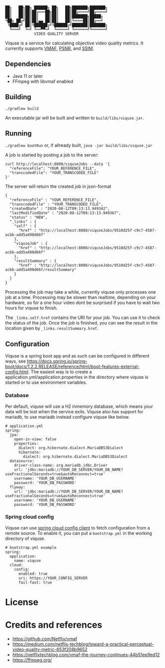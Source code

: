     ██╗   ██╗██╗ ██████╗ ██╗   ██╗███████╗███████╗
    ██║   ██║██║██╔═══██╗██║   ██║██╔════╝██╔════╝
    ██║   ██║██║██║   ██║██║   ██║███████╗█████╗  
    ╚██╗ ██╔╝██║██║▄▄ ██║██║   ██║╚════██║██╔══╝  
     ╚████╔╝ ██║╚██████╔╝╚██████╔╝███████║███████╗
      ╚═══╝  ╚═╝ ╚══▀▀═╝  ╚═════╝ ╚══════╝╚══════╝
                 VIDEO QUALITY SERVER
                                              

Viquse is a service for calculating objective video quality metrics. It currently supports
 [VMAF](https://github.com/Netflix/vmaf), [PSNR](https://en.wikipedia.org/wiki/Peak_signal-to-noise_ratio),
  and [SSIM](https://en.wikipedia.org/wiki/Structural_similarity).

## Dependencies
* Java 11 or later
* FFmpeg with libvmaf enabled

## Building
`./gradlew build`

An executable jar will be built and written to `build/libs/viquse.jar`.

## Running
`./gradlew bootRun`
or, if allready built,
`java -jar build/libs/viquse.jar`

A job is started by posting a job to the server:
```
curl http://localhost:8080/viquseJobs --data '{
  "referenceFile": "YOUR_REFERENCE_FILE",
  "transcodedFile": "YOUR_TRANSCODED_FILE"
}'
```
The server will return the created job in json-format
```
{
  "referenceFile" : "YOUR_REFERENCE_FILE",
  "transcodedFile" : "YOUR_TRANSCODED_FILE",
  "createdDate" : "2020-08-12T09:13:13.949342",
  "lastModifiedDate" : "2020-08-12T09:13:13.949367",
  "status" : "NEW",
  "_links" : {
    "self" : {
      "href" : "http://localhost:8080/viquseJobs/9510d25f-c9c7-4587-acbb-add5a498d66f"
    },
    "viquseJob" : {
      "href" : "http://localhost:8080/viquseJobs/9510d25f-c9c7-4587-acbb-add5a498d66f"
    },
    "resultSummary" : {
      "href" : "http://localhost:8080/viquseJobs/9510d25f-c9c7-4587-acbb-add5a498d66f/resultSummary"
    }
  }
}
```

Processing the job may take a while, currently viquse only processes one job at a time. Processing may be slower than
realtime, depending on your hardware, so for a one hour video dont be surprised if you have to wait two hours for
viquse to finish.

The `_links.self.href` contains the URI for your job. You can use it to check the status of the job. Once the job is
finished, you can see the result in the location given by `_links.resultSummary.href`.

## Configuration
Viquse is a spring boot app and as such can be configured in different ways, 
see https://docs.spring.io/spring-boot/docs/1.2.2.RELEASE/reference/html/boot-features-external-config.html. The 
easiest way is to create a application.yml/application.properties in the directory where viquse is started or to use
environment variables.

### Database
Per default, viquse will use a H2 inmemory database, which means your data will be lost when the service exits.
Viquse also has support for mariadb, to use mariadb instead configure viquse like below.

    # application.yml
    spring:
      jpa:
        open-in-view: false
        properties:
          dialect: org.hibernate.dialect.MariaDB53Dialect
          hibernate:
            dialect: org.hibernate.dialect.MariaDB53Dialect
      datasource:
        driver-class-name: org.mariadb.jdbc.Driver
        url: 'jdbc:mariadb://YOUR_DB_SERVER/YOUR_DB_NAME?useFractionalSeconds=true&autoReconnect=true'
        username: 'YOUR_DB_USERNAME'
        password: 'YOUR_DB_PASSWORD'
      flyway:
        url: 'jdbc:mariadb://YOUR_DB_SERVER/YOUR_DB_NAME?useFractionalSeconds=true&autoReconnect=true'
        username: 'YOUR_DB_USERNAME'
        password: 'YOUR_DB_PASSWORD'
        
### Spring cloud config
Viquse can use
 [spring cloud config client](https://cloud.spring.io/spring-cloud-config/multi/multi__spring_cloud_config_client.html) 
 to fetch configuration from a remote source. To enable it, you can put a `bootstrap.yml` in the working directory of
  viquse.
  
    # bootstrap.yml example
    spring:
      application:
        name: viquse
      cloud:
        config:
          enabled: true
          uri: https://YOUR_CONFIG_SERVER
          fail-fast: true
          
# License

          
# Credits and references
* https://github.com/Netflix/vmaf
* https://medium.com/netflix-techblog/toward-a-practical-perceptual-video-quality-metric-653f208b9652
* https://netflixtechblog.com/vmaf-the-journey-continues-44b51ee9ed12
* https://ffmpeg.org/